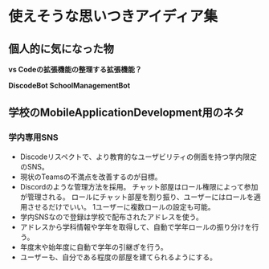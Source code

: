 # 使えそうな思いつきアイディア集

## 個人的に気になった物

**vs Codeの拡張機能の整理する拡張機能？**

**DiscodeBot SchoolManagementBot**




## 学校のMobileApplicationDevelopment用のネタ

### 学内専用SNS
- Discodeリスペクトで、より教育的なユーザビリティの側面を持つ学内限定のSNS。
- 現状のTeamsの不満点を改善するのが目標。
- Discordのような管理方法を採用。
チャット部屋はロール権限によって参加が管理される。
ロールにチャット部屋を割り振り、ユーザーにはロールを適用させるだけでいい。
1ユーザーに複数ロールの設定も可能。
- 学内SNSなので登録は学校で配布されたアドレスを使う。
- アドレスから学科情報や学年を取得して、自動で学年ロールの振り分けを行う。
- 年度末や始年度に自動で学年の引継ぎを行う。
- ユーザーも、自分である程度の部屋を建てられるようにする。